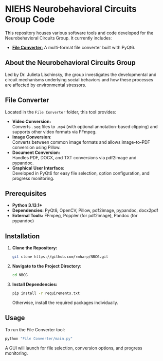 # NIEHS Neurobehavioral Circuits Group Code

This repository houses various software tools and code developed for the Neurobehavioral Circuits Group. It currently includes:

- [**File Converter**:](#file-converter) A multi-format file converter built with PyQt6.

## About the Neurobehavioral Circuits Group

Led by Dr. Julieta Lischinsky, the group investigates the developmental and circuit mechanisms underlying social behaviors and how these processes are affected by environmental stressors.

## File Converter

Located in the `File Converter` folder, this tool provides:

- **Video Conversion:**  
  Converts `.seq` files to `.mp4` (with optional annotation-based clipping) and supports other video formats via FFmpeg.
- **Image Conversion:**  
  Converts between common image formats and allows image-to-PDF conversion using Pillow.
- **Document Conversion:**  
  Handles PDF, DOCX, and TXT conversions via pdf2image and pypandoc.
- **Graphical User Interface:**  
  Developed in PyQt6 for easy file selection, option configuration, and progress monitoring.

## Prerequisites

- **Python 3.13.1+**
- **Dependencies:** PyQt6, OpenCV, Pillow, pdf2image, pypandoc, docx2pdf
- **External Tools:** FFmpeg, Poppler (for pdf2image), Pandoc (for pypandoc)

## Installation

1. **Clone the Repository:**

   ```bash
   git clone https://github.com/rmharp/NBCG.git
   ```

2. **Navigate to the Project Directory:**

   ```bash
   cd NBCG
   ```

3. **Install Dependencies:**
   
   ```bash
   pip install -r requirements.txt
   ```
   
   Otherwise, install the required packages individually.

## Usage

To run the File Converter tool:

```bash
python "File Converter/main.py"
```

A GUI will launch for file selection, conversion options, and progress monitoring.
